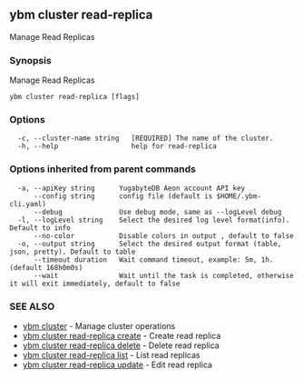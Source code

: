 ## ybm cluster read-replica

Manage Read Replicas

### Synopsis

Manage Read Replicas

```
ybm cluster read-replica [flags]
```

### Options

```
  -c, --cluster-name string   [REQUIRED] The name of the cluster.
  -h, --help                  help for read-replica
```

### Options inherited from parent commands

```
  -a, --apiKey string      YugabyteDB Aeon account API key
      --config string      config file (default is $HOME/.ybm-cli.yaml)
      --debug              Use debug mode, same as --logLevel debug
  -l, --logLevel string    Select the desired log level format(info). Default to info
      --no-color           Disable colors in output , default to false
  -o, --output string      Select the desired output format (table, json, pretty). Default to table
      --timeout duration   Wait command timeout, example: 5m, 1h. (default 168h0m0s)
      --wait               Wait until the task is completed, otherwise it will exit immediately, default to false
```

### SEE ALSO

* [ybm cluster](ybm_cluster.md)	 - Manage cluster operations
* [ybm cluster read-replica create](ybm_cluster_read-replica_create.md)	 - Create read replica
* [ybm cluster read-replica delete](ybm_cluster_read-replica_delete.md)	 - Delete read replica
* [ybm cluster read-replica list](ybm_cluster_read-replica_list.md)	 - List read replicas
* [ybm cluster read-replica update](ybm_cluster_read-replica_update.md)	 - Edit read replica


